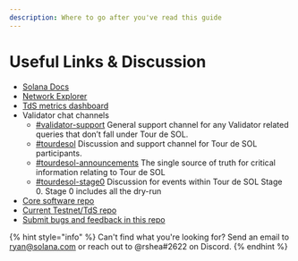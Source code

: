 ```yaml
---
description: Where to go after you've read this guide
---
```


# Useful Links & Discussion

* [Solana Docs](https://docs.solana.com/)
* [Network Explorer](http://explorer.solana.com/)
* [TdS metrics dashboard](https://metrics.solana.com:3000/d/testnet/testnet-monitor?refresh=1m&from=now-15m&to=now&orgId=2&var-datasource=Solana%20Metrics%20(read-only)&var-testnet=tds&var-hostid=All9)
* Validator chat channels
  * [\#validator-support](https://discord.gg/rZsenD) General support channel for any Validator related queries that don’t fall under Tour de SOL.
  * [\#tourdesol](https://discord.gg/BdujK2) Discussion and support channel for Tour de SOL participants.
  * [\#tourdesol-announcements](https://discord.gg/Q5TxEC) The single source of truth for critical information relating to Tour de SOL
  * [\#tourdesol-stage0](https://discord.gg/Xf8tES) Discussion for events within Tour de SOL Stage 0. Stage 0 includes all the dry-run
* [Core software repo](https://github.com/solana-labs/solana)
* [Current Testnet/TdS repo](https://github.com/solana-labs/tour-de-sol)
* [Submit bugs and feedback in this repo](https://github.com/solana-labs/tour-de-sol/issues)

{% hint style="info" %}
Can't find what you're looking for? Send an email to ryan@solana.com or reach out to @rshea\#2622 on Discord.
{% endhint %}



